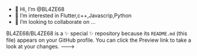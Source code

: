 - 👋 Hi, I’m @BL4ZE68
- 👀 I’m interested in Flutter,c++,Javascrip,Python
- 💞️ I’m looking to collaborate on ...

BL4ZE68/BL4ZE68 is a ✨ special ✨ repository because its `README.md` (this file) appears on your GitHub profile.
You can click the Preview link to take a look at your changes.
--->
